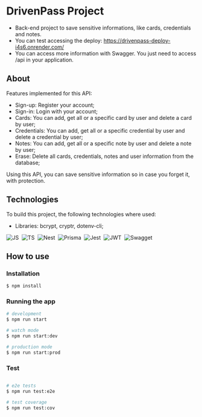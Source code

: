 # DrivenPass Project
- Back-end project to save sensitive informations, like cards, credentials and notes.
- You can test accessing the deploy: https://drivenpass-deploy-i4s6.onrender.com/
- You can access more information with Swagger. You just need to access /api in your application.

## About
Features implemented for this API:
- Sign-up: Register your account;
- Sign-in: Login with your account;
- Cards: You can add, get all or a specific card by user and delete a card by user;
- Credentials: You can add, get all or a specific credential by user and delete a credential by user;
- Notes: You can add, get all or a specific note by user and delete a note by user;
- Erase: Delete all cards, credentials, notes and user information from the database;

Using this API, you can save sensitive information so in case you forget it, with protection.

## Technologies
To build this project, the following technologies where used:

- Libraries: bcrypt, cryptr, dotenv-cli;

![JS](https://img.shields.io/badge/JavaScript-323330?style=for-the-badge&logo=javascript&logoColor=F7DF1E)&nbsp;
![TS](https://img.shields.io/badge/TypeScript-007ACC?style=for-the-badge&logo=typescript&logoColor=white)&nbsp;
![Nest](https://img.shields.io/badge/nestjs-E0234E?style=for-the-badge&logo=nestjs&logoColor=white)&nbsp;
![Prisma](https://img.shields.io/badge/Prisma-3982CE?style=for-the-badge&logo=Prisma&logoColor=white)&nbsp;
![Jest](https://img.shields.io/badge/Jest-C21325?style=for-the-badge&logo=jest&logoColor=white)&nbsp;
![JWT](https://img.shields.io/badge/JWT-000000?style=for-the-badge&logo=JSON%20web%20tokens&logoColor=white)&nbsp;
![Swagget](https://img.shields.io/badge/Swagger-85EA2D?style=for-the-badge&logo=Swagger&logoColor=white)&nbsp;

## How to use

### Installation

```bash
$ npm install
```

### Running the app

```bash
# development
$ npm run start

# watch mode
$ npm run start:dev

# production mode
$ npm run start:prod
```

### Test

```bash

# e2e tests
$ npm run test:e2e

# test coverage
$ npm run test:cov
```
